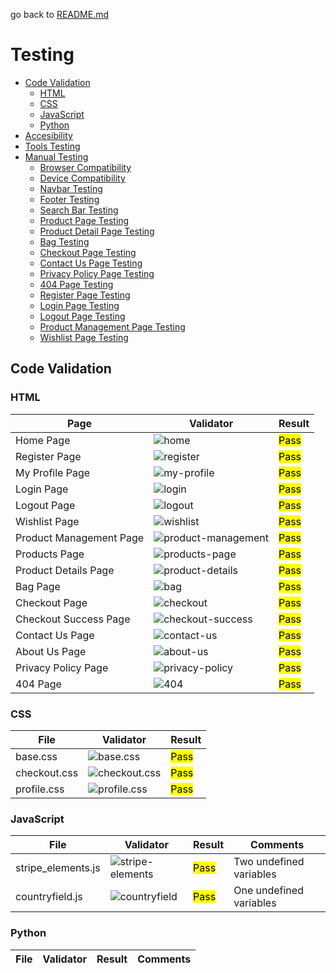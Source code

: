 go back to [README.md](/README.md)

# Testing
- [Code Validation](#code-validation)
    - [HTML](#html)
    - [CSS](#css)
    - [JavaScript](#javascript)
    - [Python](#python)
- [Accesibility](#accesibility)
- [Tools Testing](#tools-testing)
- [Manual Testing](#manual-testing)
    - [Browser Compatibility](#browser-compatibility)
    - [Device Compatibility](#device-compatibility)
    - [Navbar Testing](#navbar-testing)
    - [Footer Testing](#footer-testing)
    - [Search Bar Testing](#search-bar-testing)
    - [Product Page Testing](#product-page-testing)
    - [Product Detail Page Testing](#product-detail-page-testing)
    - [Bag Testing](#bag-testing)
    - [Checkout Page Testing](#checkout-page-testing)
    - [Contact Us Page Testing](#contact-us-page-testing)
    - [Privacy Policy Page Testing](#privacy-policy-page-testing)
    - [404 Page Testing](#404-page-testing)
    - [Register Page Testing](#register-page-testing)
    - [Login Page Testing](#login-page-testing)
    - [Logout Page Testing](#logout-page-testing)
    - [Product Management Page Testing](#product-management-page-testing)
    - [Wishlist Page Testing](#wishlist-page-testing)

## Code Validation
### HTML

|Page|Validator|Result|
| --- | --- | --- |
| Home Page | ![home](documentation_assets/testing/home.png) | <mark>Pass<mark> |
| Register Page | ![register](documentation_assets/testing/register.png) | <mark>Pass<mark> |
| My Profile Page | ![my-profile](documentation_assets/testing/my-profile.png) | <mark>Pass<mark> |
| Login Page | ![login](documentation_assets/testing/login.png) | <mark>Pass<mark> |
| Logout Page | ![logout](documentation_assets/testing/logout.png) | <mark>Pass<mark> |
| Wishlist Page | ![wishlist](documentation_assets/testing/wishlist.png) | <mark>Pass<mark> |
| Product Management Page | ![product-management](documentation_assets/testing/product-management.png) | <mark>Pass<mark> |
| Products Page | ![products-page](documentation_assets/testing/products.png) | <mark>Pass<mark> |
| Product Details Page | ![product-details](documentation_assets/testing/product-detail.png) | <mark>Pass<mark> |
| Bag Page | ![bag](documentation_assets/testing/bag.png) | <mark>Pass<mark> |
| Checkout Page | ![checkout](documentation_assets/testing/checkout.png) | <mark>Pass<mark> |
| Checkout Success Page | ![checkout-success](documentation_assets/testing/checkout-success.png) | <mark>Pass<mark> |
| Contact Us Page | ![contact-us](documentation_assets/testing/contact-us.png) | <mark>Pass<mark> |
| About Us Page | ![about-us](documentation_assets/testing/about-us.png) | <mark>Pass<mark> |
| Privacy Policy Page | ![privacy-policy](documentation_assets/testing/privacy-policy.png) | <mark>Pass<mark> |
| 404 Page | ![404](documentation_assets/testing/404.png) | <mark>Pass<mark> |

### CSS

|File|Validator|Result|
| --- | --- | --- |
| base.css | ![base.css](documentation_assets/testing/base.png) | <mark>Pass<mark> |
| checkout.css | ![checkout.css](documentation_assets/testing/checkout-css.png) | <mark>Pass<mark> |
| profile.css | ![profile.css](documentation_assets/testing/profile-css.png) | <mark>Pass<mark> |

### JavaScript

|File|Validator|Result|Comments|
| --- | --- | --- | --- |
| stripe_elements.js | ![stripe-elements](documentation_assets/testing/stripe-elements.png) | <mark>Pass<mark> | Two undefined variables |
| countryfield.js | ![countryfield](documentation_assets/testing/countryfield.png) | <mark>Pass<mark> | One undefined variables |

### Python


|File|Validator|Result|Comments|
| --- | --- | --- | --- |
